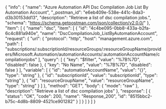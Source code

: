 {
  "info": {
    "name": "Azure Automation API Dsc Compilation Job List By Automation Account",
    "_postman_id": "e6eb409e-538e-441c-8da3-d3b30153dd13",
    "description": "Retrieve a list of dsc compilation jobs.",
    "schema": "https://schema.getpostman.com/json/collection/v2.0.0/"
  },
  "item": [
    {
      "name": "dsc",
      "item": [
        {
          "id": "4c4be095-0bb8-433a-b2fa-6c4c881a940e",
          "name": "DscCompilationJob_ListByAutomationAccount",
          "request": {
            "url": {
              "protocol": "http",
              "host": "management.azure.com",
              "path": [
                "subscriptions/:subscriptionId/resourceGroups/:resourceGroupName/providers/Microsoft.Automation/automationAccounts/:automationAccountName/compilationjobs"
              ],
              "query": [
                {
                  "key": "$filter",
                  "value": "%7B%7D",
                  "disabled": false
                },
                {
                  "key": "No Name",
                  "value": "%7B%7D",
                  "disabled": false
                }
              ],
              "variable": [
                {
                  "id": "automationAccountName",
                  "value": "{}",
                  "type": "string"
                },
                {
                  "id": "subscriptionId",
                  "value": "subscriptionId",
                  "type": "string"
                },
                {
                  "id": "resourceGroupName",
                  "value": "resourceGroupName",
                  "type": "string"
                }
              ]
            },
            "method": "GET",
            "body": {
              "mode": "raw"
            },
            "description": "Retrieve a list of dsc compilation jobs"
          },
          "response": [
            {
              "status": "OK",
              "code": 200,
              "name": "Response_200",
              "id": "8515bbc2-b75c-4d8b-8809-4521ce901282"
            }
          ]
        }
      ]
    }
  ]
}